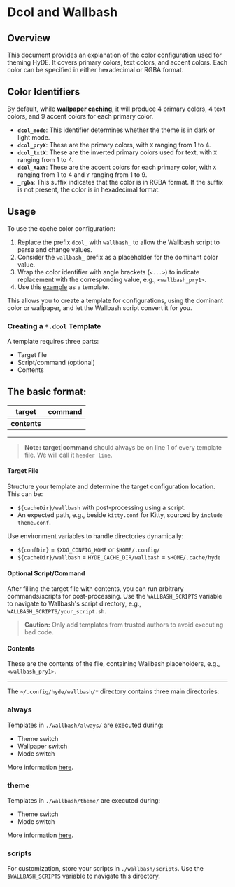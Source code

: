 # Dcol and Wallbash

## Overview

This document provides an explanation of the color configuration used for theming HyDE. It covers primary colors, text colors, and accent colors. Each color can be specified in either hexadecimal or RGBA format.

## Color Identifiers 

By default, while  **wallpaper caching**, it will produce 4 primary colors, 4 text colors, and 9 accent colors for each primary color.

- **`dcol_mode`**: This identifier determines whether the theme is in dark or light mode. 
- **`dcol_pryX`**: These are the primary colors, with `X` ranging from 1 to 4.
- **`dcol_txtX`**: These are the inverted primary colors used for text, with `X` ranging from 1 to 4.
- **`dcol_XaxY`**: These are the accent colors for each primary color, with `X` ranging from 1 to 4 and `Y` ranging from 1 to 9.
- **`_rgba`**: This suffix indicates that the color is in RGBA format. If the suffix is not present, the color is in hexadecimal format.
## Usage

To use the cache color configuration:

1. Replace the prefix `dcol_` with `wallbash_` to allow the Wallbash script to parse and change values.
2. Consider the `wallbash_` prefix as a placeholder for the dominant color value.
3. Wrap the color identifier with angle brackets (`<...>`) to indicate replacement with the corresponding value, e.g., `<wallbash_pry1>`.
4. Use this [example](https://github.com/hyde-project/hyde/tree/master/Configs/.config/hyde/wallbash) as a template.

This allows you to create a template for configurations, using the dominant color or wallpaper, and let the Wallbash script convert it for you.

### Creating a `*.dcol` Template

A template requires three parts:
- Target file
- Script/command (optional)
- Contents

The basic format:
---
| target | command |
|--------|---------|
| **contents** |


---




> **Note:** **target**|**command** should always be on line 1 of every template file. We will call it `header line`.

#### Target File

Structure your template and determine the target configuration location. This can be:
- `${cacheDir}/wallbash` with post-processing using a script.
- An expected path, e.g., beside `kitty.conf` for Kitty, sourced by `include theme.conf`.

Use environment variables to handle directories dynamically:
- `${confDir}` = `$XDG_CONFIG_HOME` or `$HOME/.config/`
- `${cacheDir}/wallbash` = `HYDE_CACHE_DIR/wallbash` = `$HOME/.cache/hyde`

#### Optional Script/Command

After filling the target file with contents, you can run arbitrary commands/scripts for post-processing. Use the `WALLBASH_SCRIPTS` variable to navigate to Wallbash's script directory, e.g., `WALLBASH_SCRIPTS/your_script.sh`.

> **Caution:** Only add templates from trusted authors to avoid executing bad code.

#### Contents

These are the contents of the file, containing Wallbash placeholders, e.g., `<wallbash_pry1>`.

---

The `~/.config/hyde/wallbash/*` directory contains three main directories:

### always

Templates in `./wallbash/always/` are executed during:
- Theme switch
- Wallpaper switch
- Mode switch

More information [here](./always/README).

### theme

Templates in `./wallbash/theme/` are executed during:
- Theme switch
- Mode switch

More information [here](./theme/README).

### scripts

For customization, store your scripts in `./wallbash/scripts`. Use the `$WALLBASH_SCRIPTS` variable to navigate this directory.